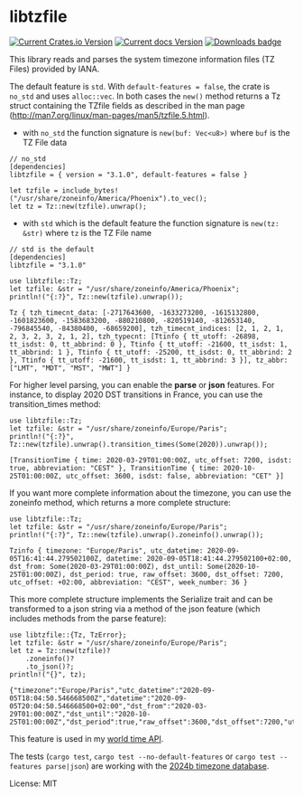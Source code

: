 # libtzfile

[![Current Crates.io Version](https://img.shields.io/crates/v/libtzfile.svg)](https://crates.io/crates/libtzfile)
[![Current docs Version](https://docs.rs/libtzfile/badge.svg)](https://docs.rs/libtzfile)
[![Downloads badge](https://img.shields.io/crates/d/libtzfile.svg)](https://crates.io/crates/libtzfile)

This library reads and parses the system timezone information files (TZ Files) provided by IANA.

The default feature is `std`. With `default-features = false`, the crate is `no_std` and uses `alloc::vec`. In both cases the `new()` method returns a Tz struct containing the TZfile
fields as described in the man page (<http://man7.org/linux/man-pages/man5/tzfile.5.html>).

- with `no_std` the function signature is `new(buf: Vec<u8>)` where `buf` is the TZ File data

```
// no_std
[dependencies]
libtzfile = { version = "3.1.0", default-features = false }
```

```
let tzfile = include_bytes!("/usr/share/zoneinfo/America/Phoenix").to_vec();
let tz = Tz::new(tzfile).unwrap();
```

- with `std` which is the default feature the function signature is `new(tz: &str)` where `tz` is the TZ File name

```
// std is the default
[dependencies]
libtzfile = "3.1.0"
```

```
use libtzfile::Tz;
let tzfile: &str = "/usr/share/zoneinfo/America/Phoenix";
println!("{:?}", Tz::new(tzfile).unwrap());
```

```
Tz { tzh_timecnt_data: [-2717643600, -1633273200, -1615132800, -1601823600, -1583683200, -880210800, -820519140, -812653140, -796845540, -84380400, -68659200], tzh_timecnt_indices: [2, 1, 2, 1, 2, 3, 2, 3, 2, 1, 2], tzh_typecnt: [Ttinfo { tt_utoff: -26898, tt_isdst: 0, tt_abbrind: 0 }, Ttinfo { tt_utoff: -21600, tt_isdst: 1, tt_abbrind: 1 }, Ttinfo { tt_utoff: -25200, tt_isdst: 0, tt_abbrind: 2 }, Ttinfo { tt_utoff: -21600, tt_isdst: 1, tt_abbrind: 3 }], tz_abbr: ["LMT", "MDT", "MST", "MWT"] }
```

For higher level parsing, you can enable the **parse** or **json** features.
For instance, to display 2020 DST transitions in France, you can use the transition_times method:

```
use libtzfile::Tz;
let tzfile: &str = "/usr/share/zoneinfo/Europe/Paris";
println!("{:?}", Tz::new(tzfile).unwrap().transition_times(Some(2020)).unwrap());
```

```
[TransitionTime { time: 2020-03-29T01:00:00Z, utc_offset: 7200, isdst: true, abbreviation: "CEST" }, TransitionTime { time: 2020-10-25T01:00:00Z, utc_offset: 3600, isdst: false, abbreviation: "CET" }]
```

If you want more complete information about the timezone, you can use the zoneinfo method, which returns a more complete structure:

```
use libtzfile::Tz;
let tzfile: &str = "/usr/share/zoneinfo/Europe/Paris";
println!("{:?}", Tz::new(tzfile).unwrap().zoneinfo().unwrap());
```

```
Tzinfo { timezone: "Europe/Paris", utc_datetime: 2020-09-05T16:41:44.279502100Z, datetime: 2020-09-05T18:41:44.279502100+02:00, dst_from: Some(2020-03-29T01:00:00Z), dst_until: Some(2020-10-25T01:00:00Z), dst_period: true, raw_offset: 3600, dst_offset: 7200, utc_offset: +02:00, abbreviation: "CEST", week_number: 36 }
```

This more complete structure implements the Serialize trait and can be transformed to a json string via a method of the json feature (which includes methods from the parse feature):

```
use libtzfile::{Tz, TzError};
let tzfile: &str = "/usr/share/zoneinfo/Europe/Paris";
let tz = Tz::new(tzfile)?
    .zoneinfo()?
    .to_json()?;
println!("{}", tz);
```

```
{"timezone":"Europe/Paris","utc_datetime":"2020-09-05T18:04:50.546668500Z","datetime":"2020-09-05T20:04:50.546668500+02:00","dst_from":"2020-03-29T01:00:00Z","dst_until":"2020-10-25T01:00:00Z","dst_period":true,"raw_offset":3600,"dst_offset":7200,"utc_offset":"+02:00","abbreviation":"CEST","week_number":36}
```

This feature is used in my [world time API](https://crates.io/crates/world-time-api).

The tests (`cargo test`, `cargo test --no-default-features` or `cargo test --features parse|json`) are working with the [2024b timezone database](https://data.iana.org/time-zones/tz-link.html).

License: MIT

